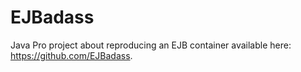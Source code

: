 # EJBadass
Java Pro project about reproducing an EJB container available here: https://github.com/EJBadass.
